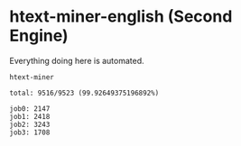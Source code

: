 # htext-miner-english (Second Engine)

Everything doing here is automated.

```
htext-miner

total: 9516/9523 (99.92649375196892%)

job0: 2147
job1: 2418
job2: 3243
job3: 1708
```
